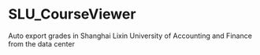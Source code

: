 # SLU_CourseViewer
 Auto export grades in Shanghai Lixin University of Accounting and Finance from the data center
